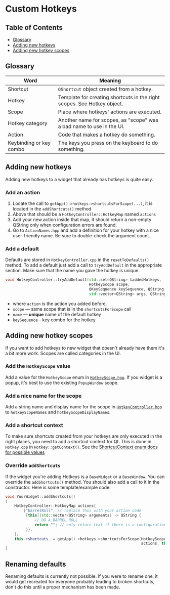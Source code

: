 # Custom Hotkeys

## Table of Contents

- [Glossary](#Glossary)
- [Adding new hotkeys](#Adding_new_hotkeys)
- [Adding new hotkey scopes](#Adding_new_hotkey_scopes)

## Glossary

| Word                    | Meaning                                                                               |
| ----------------------- | ------------------------------------------------------------------------------------- |
| Shortcut                | `QShortcut` object created from a hotkey.                                             |
| Hotkey                  | Template for creating shortcuts in the right scopes. See [Hotkey object][hotkey.hpp]. |
| Scope                   | Place where hotkeys' actions are executed.                                            |
| Hotkey category         | Another name for scopes, as "scope" was a bad name to use in the UI.                  |
| Action                  | Code that makes a hotkey do something.                                                |
| Keybinding or key combo | The keys you press on the keyboard to do something.                                   |

## Adding new hotkeys

Adding new hotkeys to a widget that already has hotkeys is quite easy.

### Add an action

1.  Locate the call to `getApp()->hotkeys->shortcutsForScope(...)`, it is located in the `addShortcuts()` method
2.  Above that should be a `HotkeyController::HotkeyMap` named `actions`
3.  Add your new action inside that map, it should return a non-empty QString only when configuration errors are found.
4.  Go to `ActionNames.hpp` and add a definition for your hotkey with a nice user-friendly name. Be sure to double-check the argument count.

### Add a default

Defaults are stored in `HotkeyController.cpp` in the `resetToDefaults()` method. To add a default just add a call to `tryAddDefault` in the appropriate section. Make sure that the name you gave the hotkey is unique.

```cpp
void HotkeyController::tryAddDefault(std::set<QString> &addedHotkeys,
                                     HotkeyScope scope,
                                     QKeySequence keySequence, QString action,
                                     std::vector<QString> args, QString name)
```

- where `action` is the action you added before,
- `scope` — same scope that is in the `shortcutsForScope` call
- `name` — **unique** name of the default hotkey
- `keySequence` - key combo for the hotkey

## Adding new hotkey scopes

If you want to add hotkeys to new widget that doesn't already have them it's a bit more work. Scopes are called categories in the UI.

### Add the `HotkeyScope` value

Add a value for the `HotkeyScope` enum in [`HotkeyScope.hpp`][hotkeyscope.hpp]. If you widget is a popup, it's best to use the existing `PopupWindow` scope.

### Add a nice name for the scope

Add a string name and display name for the scope in [`HotkeyController.hpp`][hotkeycontroller.hpp] to `hotkeyScopeNames` and `hotkeyScopeDisplayNames`.

### Add a shortcut context

To make sure shortcuts created from your hotkeys are only executed in the right places, you need to add a shortcut context for Qt. This is done in `Hotkey.cpp` in `Hotkey::getContext()`.
See the [ShortcutContext enum docs for possible values](https://doc.qt.io/qt-5/qt.html#ShortcutContext-enum)

### Override `addShortcuts`

If the widget you're adding Hotkeys is a `BaseWidget` or a `BaseWindow`. You can override the `addShortcuts()` method. You should also add a call to it in the constructor. Here is some template/example code:

```cpp
void YourWidget::addShortcuts()
{
    HotkeyController::HotkeyMap actions{
        {"barrelRoll", // replace this with your action code
         [this](std::vector<QString> arguments) -> QString {
             // DO A BARREL ROLL
             return ""; // only return text if there is a configuration error.
         }},
    };
    this->shortcuts_ = getApp()->hotkeys->shortcutsForScope(HotkeyScope::PopupWindow /* or your scope name */,
                                                            actions, this);
}
```

## Renaming defaults

Renaming defaults is currently not possible. If you were to rename one, it would get recreated for everyone probably leading to broken shortcuts, don't do this until a proper mechanism has been made.

<!-- big list of links -->

[actionnames.hpp]: https://github.com/Chatterino/chatterino2/blob/custom_hotkeys/src/controllers/hotkeys/ActionNames.hpp
[hotkey.cpp]: https://github.com/Chatterino/chatterino2/blob/custom_hotkeys/src/controllers/hotkeys/Hotkey.cpp
[hotkey.hpp]: https://github.com/Chatterino/chatterino2/blob/custom_hotkeys/src/controllers/hotkeys/Hotkey.hpp
[hotkeycontroller.cpp]: https://github.com/Chatterino/chatterino2/blob/custom_hotkeys/src/controllers/hotkeys/HotkeyController.cpp
[hotkeycontroller.hpp]: https://github.com/Chatterino/chatterino2/blob/custom_hotkeys/src/controllers/hotkeys/HotkeyController.hpp
[hotkeymodel.cpp]: https://github.com/Chatterino/chatterino2/blob/custom_hotkeys/src/controllers/hotkeys/HotkeyModel.cpp
[hotkeymodel.hpp]: https://github.com/Chatterino/chatterino2/blob/custom_hotkeys/src/controllers/hotkeys/HotkeyModel.hpp
[hotkeyscope.hpp]: https://github.com/Chatterino/chatterino2/blob/custom_hotkeys/src/controllers/hotkeys/HotkeyScope.hpp
